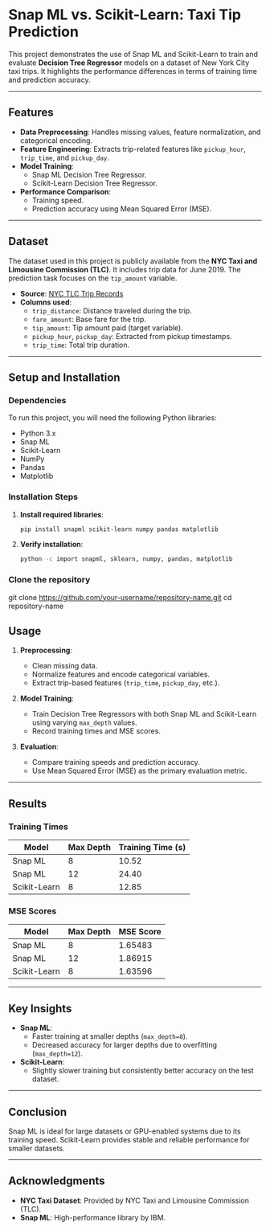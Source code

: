 # Snap ML vs. Scikit-Learn: Taxi Tip Prediction

This project demonstrates the use of Snap ML and Scikit-Learn to train and evaluate **Decision Tree Regressor** models on a dataset of New York City taxi trips. It highlights the performance differences in terms of training time and prediction accuracy.

---

## Features
- **Data Preprocessing**: Handles missing values, feature normalization, and categorical encoding.
- **Feature Engineering**: Extracts trip-related features like `pickup_hour`, `trip_time`, and `pickup_day`.
- **Model Training**:
  - Snap ML Decision Tree Regressor.
  - Scikit-Learn Decision Tree Regressor.
- **Performance Comparison**:
  - Training speed.
  - Prediction accuracy using Mean Squared Error (MSE).

---

## Dataset
The dataset used in this project is publicly available from the **NYC Taxi and Limousine Commission (TLC)**. It includes trip data for June 2019. The prediction task focuses on the `tip_amount` variable.

- **Source**: [NYC TLC Trip Records](https://www1.nyc.gov/site/tlc/about/tlc-trip-record-data.page)
- **Columns used**:
  - `trip_distance`: Distance traveled during the trip.
  - `fare_amount`: Base fare for the trip.
  - `tip_amount`: Tip amount paid (target variable).
  - `pickup_hour`, `pickup_day`: Extracted from pickup timestamps.
  - `trip_time`: Total trip duration.

---

## Setup and Installation

### Dependencies
To run this project, you will need the following Python libraries:
- Python 3.x
- Snap ML
- Scikit-Learn
- NumPy
- Pandas
- Matplotlib

### Installation Steps
1. **Install required libraries**:
   ```bash
   pip install snapml scikit-learn numpy pandas matplotlib

2. **Verify installation**:
   ```bash
   python -c import snapml, sklearn, numpy, pandas, matplotlib

### Clone the repository

git clone https://github.com/your-username/repository-name.git
cd repository-name


Usage
-----

1. **Preprocessing**:
    - Clean missing data.
    - Normalize features and encode categorical variables.
    - Extract trip-based features (`trip_time`, `pickup_day`, etc.).

2. **Model Training**:
    - Train Decision Tree Regressors with both Snap ML and Scikit-Learn using varying `max_depth` values.
    - Record training times and MSE scores.

3. **Evaluation**:
    - Compare training speeds and prediction accuracy.
    - Use Mean Squared Error (MSE) as the primary evaluation metric.

---

Results
-------

### Training Times

| Model          | Max Depth | Training Time (s) |
|-----------------|-----------|--------------------|
| Snap ML         | 8         | 10.52             |
| Snap ML         | 12        | 24.40             |
| Scikit-Learn    | 8         | 12.85             |

### MSE Scores

| Model          | Max Depth | MSE Score          |
|-----------------|-----------|--------------------|
| Snap ML         | 8         | 1.65483           |
| Snap ML         | 12        | 1.86915           |
| Scikit-Learn    | 8         | 1.63596           |

---

Key Insights
------------

- **Snap ML**:
    - Faster training at smaller depths (`max_depth=8`).
    - Decreased accuracy for larger depths due to overfitting (`max_depth=12`).
- **Scikit-Learn**:
    - Slightly slower training but consistently better accuracy on the test dataset.

---

Conclusion
----------

Snap ML is ideal for large datasets or GPU-enabled systems due to its training speed. Scikit-Learn provides stable and reliable performance for smaller datasets.

---

Acknowledgments
---------------

- **NYC Taxi Dataset**: Provided by NYC Taxi and Limousine Commission (TLC).
- **Snap ML**: High-performance library by IBM.


